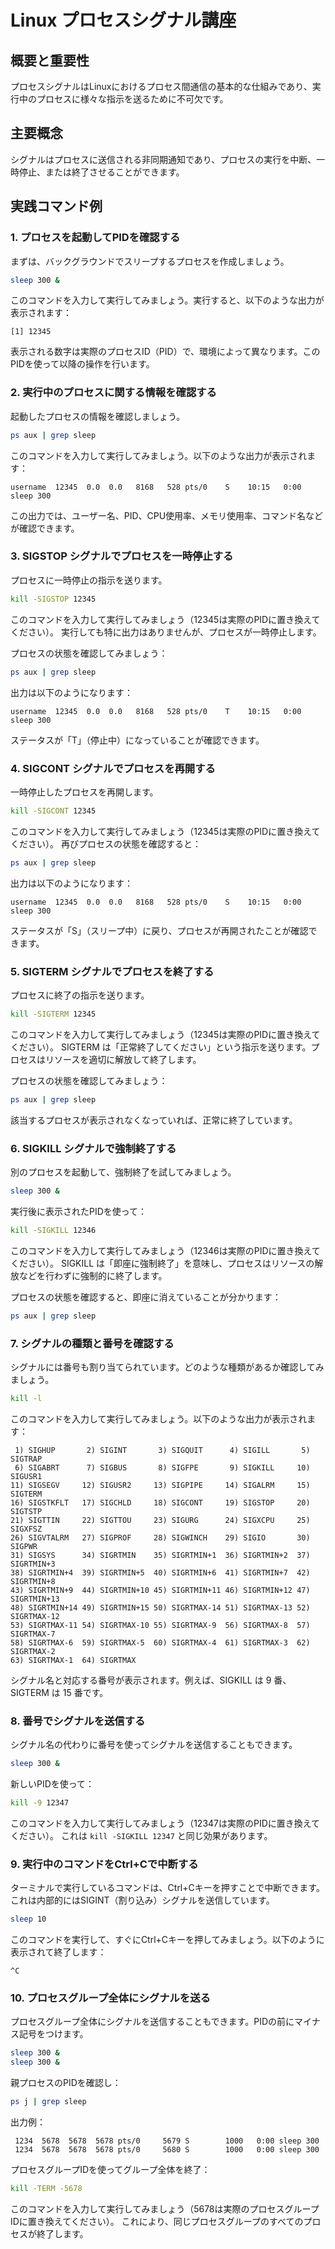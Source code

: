 # Linux プロセスシグナル講座

## 概要と重要性
プロセスシグナルはLinuxにおけるプロセス間通信の基本的な仕組みであり、実行中のプロセスに様々な指示を送るために不可欠です。

## 主要概念
シグナルはプロセスに送信される非同期通知であり、プロセスの実行を中断、一時停止、または終了させることができます。

## 実践コマンド例

### 1. プロセスを起動してPIDを確認する

まずは、バックグラウンドでスリープするプロセスを作成しましょう。

```bash
sleep 300 &
```

このコマンドを入力して実行してみましょう。実行すると、以下のような出力が表示されます：

```
[1] 12345
```

表示される数字は実際のプロセスID（PID）で、環境によって異なります。このPIDを使って以降の操作を行います。

### 2. 実行中のプロセスに関する情報を確認する

起動したプロセスの情報を確認しましょう。

```bash
ps aux | grep sleep
```

このコマンドを入力して実行してみましょう。以下のような出力が表示されます：

```
username  12345  0.0  0.0   8168   528 pts/0    S    10:15   0:00 sleep 300
```

この出力では、ユーザー名、PID、CPU使用率、メモリ使用率、コマンド名などが確認できます。

### 3. SIGSTOP シグナルでプロセスを一時停止する

プロセスに一時停止の指示を送ります。

```bash
kill -SIGSTOP 12345
```

このコマンドを入力して実行してみましょう（12345は実際のPIDに置き換えてください）。
実行しても特に出力はありませんが、プロセスが一時停止します。

プロセスの状態を確認してみましょう：

```bash
ps aux | grep sleep
```

出力は以下のようになります：

```
username  12345  0.0  0.0   8168   528 pts/0    T    10:15   0:00 sleep 300
```

ステータスが「T」（停止中）になっていることが確認できます。

### 4. SIGCONT シグナルでプロセスを再開する

一時停止したプロセスを再開します。

```bash
kill -SIGCONT 12345
```

このコマンドを入力して実行してみましょう（12345は実際のPIDに置き換えてください）。
再びプロセスの状態を確認すると：

```bash
ps aux | grep sleep
```

出力は以下のようになります：

```
username  12345  0.0  0.0   8168   528 pts/0    S    10:15   0:00 sleep 300
```

ステータスが「S」（スリープ中）に戻り、プロセスが再開されたことが確認できます。

### 5. SIGTERM シグナルでプロセスを終了する

プロセスに終了の指示を送ります。

```bash
kill -SIGTERM 12345
```

このコマンドを入力して実行してみましょう（12345は実際のPIDに置き換えてください）。
SIGTERM は「正常終了してください」という指示を送ります。プロセスはリソースを適切に解放して終了します。

プロセスの状態を確認してみましょう：

```bash
ps aux | grep sleep
```

該当するプロセスが表示されなくなっていれば、正常に終了しています。

### 6. SIGKILL シグナルで強制終了する

別のプロセスを起動して、強制終了を試してみましょう。

```bash
sleep 300 &
```

実行後に表示されたPIDを使って：

```bash
kill -SIGKILL 12346
```

このコマンドを入力して実行してみましょう（12346は実際のPIDに置き換えてください）。
SIGKILL は「即座に強制終了」を意味し、プロセスはリソースの解放などを行わずに強制的に終了します。

プロセスの状態を確認すると、即座に消えていることが分かります：

```bash
ps aux | grep sleep
```

### 7. シグナルの種類と番号を確認する

シグナルには番号も割り当てられています。どのような種類があるか確認してみましょう。

```bash
kill -l
```

このコマンドを入力して実行してみましょう。以下のような出力が表示されます：

```
 1) SIGHUP       2) SIGINT       3) SIGQUIT      4) SIGILL       5) SIGTRAP
 6) SIGABRT      7) SIGBUS       8) SIGFPE       9) SIGKILL     10) SIGUSR1
11) SIGSEGV     12) SIGUSR2     13) SIGPIPE     14) SIGALRM     15) SIGTERM
16) SIGSTKFLT   17) SIGCHLD     18) SIGCONT     19) SIGSTOP     20) SIGTSTP
21) SIGTTIN     22) SIGTTOU     23) SIGURG      24) SIGXCPU     25) SIGXFSZ
26) SIGVTALRM   27) SIGPROF     28) SIGWINCH    29) SIGIO       30) SIGPWR
31) SIGSYS      34) SIGRTMIN    35) SIGRTMIN+1  36) SIGRTMIN+2  37) SIGRTMIN+3
38) SIGRTMIN+4  39) SIGRTMIN+5  40) SIGRTMIN+6  41) SIGRTMIN+7  42) SIGRTMIN+8
43) SIGRTMIN+9  44) SIGRTMIN+10 45) SIGRTMIN+11 46) SIGRTMIN+12 47) SIGRTMIN+13
48) SIGRTMIN+14 49) SIGRTMIN+15 50) SIGRTMAX-14 51) SIGRTMAX-13 52) SIGRTMAX-12
53) SIGRTMAX-11 54) SIGRTMAX-10 55) SIGRTMAX-9  56) SIGRTMAX-8  57) SIGRTMAX-7
58) SIGRTMAX-6  59) SIGRTMAX-5  60) SIGRTMAX-4  61) SIGRTMAX-3  62) SIGRTMAX-2
63) SIGRTMAX-1  64) SIGRTMAX
```

シグナル名と対応する番号が表示されます。例えば、SIGKILL は 9 番、SIGTERM は 15 番です。

### 8. 番号でシグナルを送信する

シグナル名の代わりに番号を使ってシグナルを送信することもできます。

```bash
sleep 300 &
```

新しいPIDを使って：

```bash
kill -9 12347
```

このコマンドを入力して実行してみましょう（12347は実際のPIDに置き換えてください）。
これは `kill -SIGKILL 12347` と同じ効果があります。

### 9. 実行中のコマンドをCtrl+Cで中断する

ターミナルで実行しているコマンドは、Ctrl+Cキーを押すことで中断できます。これは内部的にはSIGINT（割り込み）シグナルを送信しています。

```bash
sleep 10
```

このコマンドを実行して、すぐにCtrl+Cキーを押してみましょう。以下のように表示されて終了します：

```
^C
```

### 10. プロセスグループ全体にシグナルを送る

プロセスグループ全体にシグナルを送信することもできます。PIDの前にマイナス記号をつけます。

```bash
sleep 300 &
sleep 300 &
```

親プロセスのPIDを確認し：

```bash
ps j | grep sleep
```

出力例：

```
 1234  5678  5678  5678 pts/0     5679 S        1000   0:00 sleep 300
 1234  5678  5678  5678 pts/0     5680 S        1000   0:00 sleep 300
```

プロセスグループIDを使ってグループ全体を終了：

```bash
kill -TERM -5678
```

このコマンドを入力して実行してみましょう（5678は実際のプロセスグループIDに置き換えてください）。
これにより、同じプロセスグループのすべてのプロセスが終了します。
